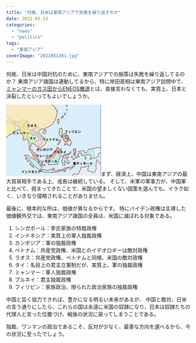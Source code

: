 ```yaml
---
title: "何故、日米は東南アジアで失敗を繰り返すのか"
date: 2022-05-13
categories: 
  - "news"
  - "politics"
tags: 
  - "東南アジア"
coverImage: "2022051301.jpg"
---
```


何故、日米は中国対抗のために、東南アジアでの施策は失敗を繰り返してるのか？ 東南アジア諸国は連動してるから、特に岸田首相は東南アジア訪問中で、[ミャンマーのガス田からENEOS撤退](https://www.asahi.com/articles/ASQ524VD4Q52ULFA00F.html)とは、直接言わなくても、実質上、日本と決裂したといってもよいでしょうか。

![](images/2022051301.jpg)まず、経済上、中国は東南アジアの最大貿易相手である上、成長は継続している。 そして、米軍の軍事力が、中国軍と比べて、弱まってきたことで、米国の望ましくない国策を選んでも、イラク如く、いきなり侵略されることがありません。

最後に、根本的な所は、価値が異なるからです。 特にバイデン政権は主導した価値観外交では、東南アジア諸国の全員は、米国に滅ばれる対象である。

1. シンガポール：李氏家族の特栽政権
2. インドネシア：実質上の軍人独裁政権
3. カンボジア：軍の独裁政権
4. ベトナム：共産党政権、米国とのイデオロギーは敵対政権
5. ラオス：共産党政権、ベトナムと同様、米国の敵対政権
6. タイ：名目上の君主立憲制だが、実質上、軍の独裁政権
7. ミャンマー：軍人独裁政権
8. ブルネイ：君主独裁政権
9. フィリピン：家族政治、限られた政治家族の独裁政権

中国と旨く協力できれば、豊かになる明るい未来があるが、 中国と敵対、日米の言う通りにしたら、これらの国は永遠に米国の奴隷になり、日本は奴隷たちの代理人と言った位置づけ、戦後の状況に戻ってしまうことである。

独裁、ワンマンの政治であるこそ、反対が少なく、最善な方向を選べるから、今の状況に至ったでしょう。
